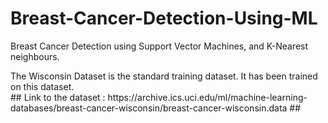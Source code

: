 <h1> Breast-Cancer-Detection-Using-ML </h1>
  
<p>
Breast Cancer Detection using Support Vector Machines, and K-Nearest neighbours. <br>
<p>
 
<p>
The Wisconsin Dataset is the standard training dataset. It has been trained on this dataset. <br>
## Link to the dataset : https://archive.ics.uci.edu/ml/machine-learning-databases/breast-cancer-wisconsin/breast-cancer-wisconsin.data ##
<p> 
